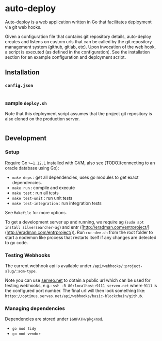 # auto-deploy

Auto-deploy is a web application written in Go that facilitates deployment via git web hooks.

Given a configuration file that contains git repository details, auto-deploy creates and listens on custom urls that can be called by the git repository management system (github, gitlab, etc). Upon invocation of the web hook, a script is executed (as defined in the configuration). See the installation section for an example configuration and deployment script.

## Installation

### `config.json`

```json

```

### sample `deploy.sh`

Note that this deployment script assumes that the project git repository is also cloned on the production server.

```sh

```

## Development

### Setup

Require Go `>=1.12.1` installed with GVM, also see [TODO](connecting to an oracle database using Go):

- `make deps` : get all dependencies, uses go modules to get exact dependencies.
- `make run` : compile and execute
- `make test` : run all tests
- `make test-unit` : run unit tests
- `make test-integration` : run integration tests

See `Makefile` for more options.

To get a development server up and running, we require ag (`sudo apt install silversearcher-ag`) and entr ([http://eradman.com/entrproject/](http://eradman.com/entrproject/)). Run `run-dev.sh` from the root folder to start a nodemon like process that restarts itself if any changes are detected to go code.

### Testing Webhooks

The current webhook api is available under `/api/webhooks/:project-slug/:scm-type`. 

Note you can use [serveo.net](https://serveo.net) to obtain a public url which can be used for testing webhooks, e.g.: `ssh -R 80:localhost:9111 serveo.net` where `9111` is the configured port number. The final url will then look something like: `https://optimus.serveo.net/api/webhooks/basic-blockchain/github`.

### Managing dependencies

Dependencies are stored under `$GOPATH/pkg/mod`.

- `go mod tidy`
- `go mod vendor`
